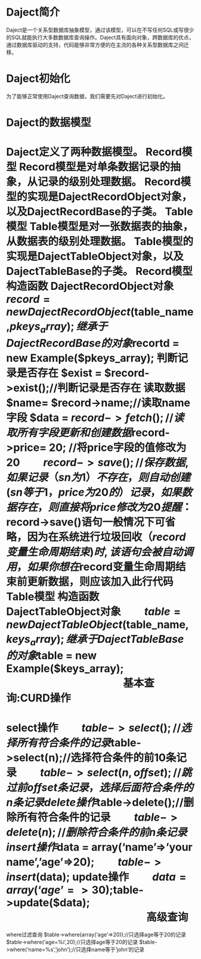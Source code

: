 
Daject简介
======
Daject是一个关系型数据库抽象模型，通过该模型，可以在不写任何SQL或写很少的SQL就能执行大多数数据库查询操作。Daject具有面向对象，跨数据库的优点，通过数据库驱动的支持，代码能够非常方便的在主流的各种关系型数据库之间迁移。


Daject初始化
======
为了能够正常使用Daject查询数据，我们需要先对Daject进行初始化。


Daject的数据模型
======
Daject定义了两种数据模型。
Record模型
Record模型是对单条数据记录的抽象，从记录的级别处理数据。
Record模型的实现是DajectRecordObject对象，以及DajectRecordBase的子类。
Table模型
Table模型是对一张数据表的抽象，从数据表的级别处理数据。
Table模型的实现是DajectTableObject对象，以及DajectTableBase的子类。
Record模型
构造函数
DajectRecordObject对象
$record = new DajectRecordObject($table_name,$pkeys_array);
继承于DajectRecordBase的对象
　　$recortd = new Example($pkeys_array);
判断记录是否存在
$exist = $record->exist();//判断记录是否存在
读取数据
$name= $record->name;//读取name字段
$data = $record->fetch();//读取所有字段
更新和创建数据
　　$record->price= 20; //将price字段的值修改为20
　　$record->save();//保存数据,如果记录（sn为1）不存在，则自动创建(sn等于1，price为20的）记录，如果数据存在，则直接将price修改为20
　　
　　提醒：$record->save()语句一般情况下可省略，因为在系统进行垃圾回收（$record变量生命周期结束)时,该语句会被自动调用，如果你想在$record变量生命周期结束前更新数据，则应该加入此行代码
Table模型
构造函数
DajectTableObject对象
　　$table = new DajectTableObject($table_name,$keys_array);
继承于DajectTableBase的对象
　　$table = new Example($keys_array);
　　
　　
　　
　　
　　
基本查询:CURD操作
======
select操作
　　$table->select();//选择所有符合条件的记录
　　$table->select(n);//选择符合条件的前10条记录
　　$table->select(n,offset);//跳过前offset条记录，选择后面符合条件的n条记录
delete操作
　　$table->delete();//删除所有符合条件的记录
　　$table->delete(n);//删除符合条件的前n条记录
insert操作
　　$data = array(‘name’=>’your name’,’age’=>20);
　　$table->insert($data);
update操作
　　$data = array(‘age’=>30);
　　$table->update($data);
　　
　　
　　
　　
　　
　　
高级查询
======
where过滤查询
  $table->where(array(‘age’=>20));//只选择age等于20的记录
  $table->where(‘age=%i’,20);//只选择age等于20的记录
  $table->where(‘name=%s’,’john’);//只选择name等于’john’的记录
